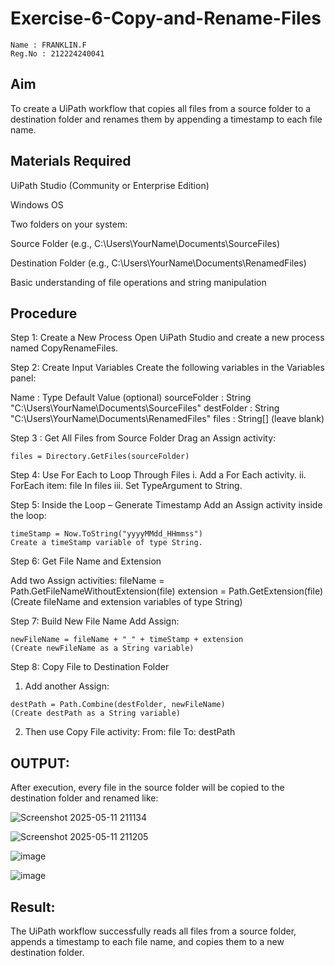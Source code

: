 # Exercise-6-Copy-and-Rename-Files
~~~
Name : FRANKLIN.F
Reg.No : 212224240041
~~~
## Aim
To create a UiPath workflow that copies all files from a source folder to a destination folder and renames them by appending a timestamp to each file name.

## Materials Required
UiPath Studio (Community or Enterprise Edition)

Windows OS

Two folders on your system:

Source Folder (e.g., C:\Users\YourName\Documents\SourceFiles)

Destination Folder (e.g., C:\Users\YourName\Documents\RenamedFiles)

Basic understanding of file operations and string manipulation

## Procedure
Step 1: Create a New Process
Open UiPath Studio and create a new process named CopyRenameFiles.

Step 2: Create Input Variables
Create the following variables in the Variables panel:

Name : Type	Default Value (optional)
sourceFolder : String	"C:\Users\YourName\Documents\SourceFiles"
destFolder : String	"C:\Users\YourName\Documents\RenamedFiles"
files : String[]	(leave blank)

Step 3 : Get All Files from Source Folder
Drag an Assign activity:
~~~
files = Directory.GetFiles(sourceFolder)
~~~

Step 4: Use For Each to Loop Through Files
 i. Add a For Each activity.
 ii. ForEach item: file In files
 iii. Set TypeArgument to String.

Step 5: Inside the Loop – Generate Timestamp
Add an Assign activity inside the loop:
~~~
timeStamp = Now.ToString("yyyyMMdd_HHmmss")
Create a timeStamp variable of type String.
~~~

Step 6: Get File Name and Extension

Add two Assign activities:
fileName = Path.GetFileNameWithoutExtension(file)
extension = Path.GetExtension(file)
(Create fileName and extension variables of type String)

Step 7: Build New File Name
Add Assign:
~~~
newFileName = fileName + "_" + timeStamp + extension
(Create newFileName as a String variable)
~~~
Step 8: Copy File to Destination Folder
1. Add another Assign:
~~~
destPath = Path.Combine(destFolder, newFileName)
(Create destPath as a String variable)
~~~
2. Then use Copy File activity:
From: file
To: destPath

## OUTPUT:
After execution, every file in the source folder will be copied to the destination folder and renamed like:

![Screenshot 2025-05-11 211134](https://github.com/user-attachments/assets/14acd684-8ff9-4f71-a94d-d21c4cc753e7)

![Screenshot 2025-05-11 211205](https://github.com/user-attachments/assets/dc6e8de1-c169-4514-918f-5ebbd392a119)

![image](https://github.com/user-attachments/assets/e47b084f-ca82-4257-b382-1aac5eb5f11f)

![image](https://github.com/user-attachments/assets/9ac35cba-e81f-44c6-bdf9-41c0268eee70)

## Result:
The UiPath workflow successfully reads all files from a source folder, appends a timestamp to each file name, and copies them to a new destination folder.

